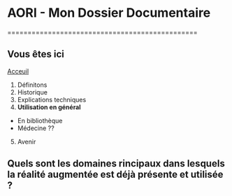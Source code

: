 # AORI - Mon Dossier Documentaire
===============================================
## Vous êtes ici
[Acceuil](Introduction.md)

1. Définitons
2. Historique
3. Explications techniques
4. **Utilisation en général**
* En bibliothèque
* Médecine ??
5. Avenir

## Quels sont les domaines rincipaux dans lesquels la réalité augmentée est déjà présente et utilisée ?

